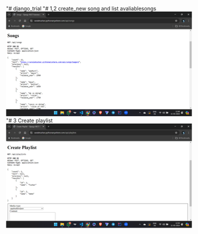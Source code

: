 "# django_trial
"# 1,2 create_new song and list avaliablesongs
![first and second operations ](https://github.com/Tushar25v/Djangoproj/blob/main/Screenshot%20(71).png)
"# 3 Create playlist
![third operation(Create play list) ](https://github.com/Tushar25v/Djangoproj/blob/main/Screenshot%20(72).png)


